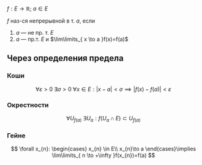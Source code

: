 $f: E\to \mathbb{R};\ a\in E$

$f$ наз-ся непрерывной в т. $a$, если 
1. $a$ — не пр. т. $E$
2. $a$ — пр.т. $E$ и $\lim\limits_{ x \to a }f(x)=f(a)$

## Через определения предела
### Коши
$$
\forall \varepsilon>0\ \exists\sigma>0\ \forall x \in E: |x-a|<\sigma \implies |f(x)-f(a)|<\varepsilon
$$
### Окрестности
$$
\forall U_{f(a)}\ \exists U_{a}: f(U_{a}\cap E)\subset U_{f(a)}
$$
### Гейне
$$
\forall x_{n}: \begin{cases}
x_{n} \in E\\
x_{n}\to a
\end{cases}\implies \lim\limits_{ n \to +\infty }f(x_{n})=f(a) 
$$
